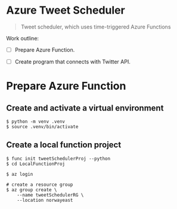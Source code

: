 # Azure Tweet Scheduler
> Tweet scheduler, which uses time-triggered Azure Functions

Work outline:
- [ ] Prepare Azure Function.
- [ ] Create program that connects with Twitter API.



# Prepare Azure Function

## Create and activate a virtual environment
```
$ python -m venv .venv
$ source .venv/bin/activate
```

## Create a local function project

```
$ func init tweetSchedulerProj --python
$ cd LocalFunctionProj
```




```
$ az login

# create a resource group
$ az group create \
    --name tweetSchedulerRG \
    --location norwayeast


```